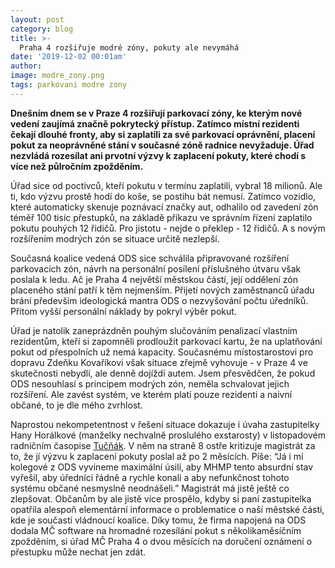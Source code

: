 ```yaml
---
layout: post
category: blog
title: >-  
  Praha 4 rozšiřuje modré zóny, pokuty ale nevymáhá
date: '2019-12-02 00:01am'
author: 
image: modre_zony.png
tags: parkovani modre zony
---
```


<b>Dnešním dnem se v Praze 4 rozšiřují parkovací zóny, ke kterým nové vedení zaujímá značně pokrytecký přístup. Zatímco místní rezidenti čekají dlouhé fronty, aby si zaplatili za své parkovací oprávnění, placení pokut za neoprávněné stání v současné zóně radnice nevyžaduje. Úřad nezvládá rozesílat ani prvotní výzvy k zaplacení pokuty, které chodí s více než půlročním zpožděním.</b>

Úřad sice od poctivců, kteří pokutu v termínu zaplatili, vybral 18 milionů. Ale ti, kdo výzvu prostě hodí do koše, se postihu bát nemusí. Zatímco vozidlo, které automaticky skenuje poznávací značky aut, odhalilo od zavedení zón téměř 100 tisíc přestupků, na základě příkazu ve správním řízení zaplatilo pokutu pouhých 12 řidičů. Pro jistotu - nejde o překlep - 12 řidičů. A s novým rozšířením modrých zón se situace určitě nezlepší. 

Současná koalice vedená ODS sice schválila připravované rozšíření parkovacích zón, návrh na personální posílení příslušného útvaru však poslala k ledu. Ač je Praha 4 největší městskou částí, její oddělení zón placeného stání patří k těm nejmenším. Přijetí nových zaměstnanců úřadu brání především ideologická mantra ODS o nezvyšování počtu úředníků. Přitom vyšší personální náklady by pokryl výběr pokut.

Úřad je natolik zaneprázdněn pouhým slučováním penalizací vlastním rezidentům, kteří si zapomněli prodloužit parkovací kartu, že na uplatňování pokut od přespolních už nemá kapacity. Současnému místostarostovi pro dopravu Zdeňku Kovaříkovi však situace zřejmě vyhovuje - v Praze 4 ve skutečnosti nebydlí, ale denně dojíždí autem. Jsem přesvědčen, že pokud ODS nesouhlasí s principem modrých zón, neměla schvalovat jejich rozšíření. Ale zavést systém, ve kterém platí pouze rezidenti a naivní občané, to je dle mého zvrhlost.

Naprostou nekompetentnost v řešení situace dokazuje i úvaha zastupitelky Hany Horálkové (manželky nechvalně proslulého exstarosty) v listopadovém radničním časopise [Tučňák](https://www.praha4.cz/file/33E31/TUC-2019-11-listopad-na-web.pdf). V něm na straně 8 ostře kritizuje magistrát za to, že jí výzvu k zaplacení pokuty poslal až po 2 měsících. Píše: “Já i mí kolegové z ODS vyvineme maximální úsilí, aby MHMP tento absurdní stav vyřešil, aby úředníci řádně a rychle konali a aby nefunkčnost tohoto systému občané nesmyslně neodnášeli.” Magistrát má jistě ještě co zlepšovat. Občanům by ale jistě více prospělo, kdyby si paní zastupitelka opatřila alespoň elementární informace o problematice o  naší městské části, kde je součastí vládnoucí koalice. Díky tomu, že firma napojená na ODS dodala MČ software na hromadné rozesílání pokut s několikaměsíčním zpožděním, si úřad MČ Praha 4 o dvou měsících na doručení oznámení o přestupku může nechat jen zdát.
